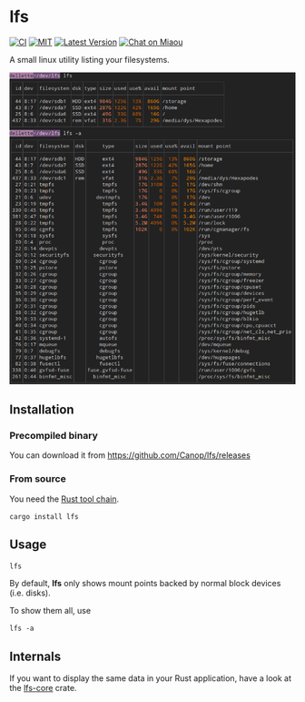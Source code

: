 # lfs

[![CI][s3]][l3] [![MIT][s2]][l2] [![Latest Version][s1]][l1] [![Chat on Miaou][s4]][l4]

[s1]: https://img.shields.io/crates/v/lfs.svg
[l1]: https://crates.io/crates/lfs

[s2]: https://img.shields.io/badge/license-MIT-blue.svg
[l2]: LICENSE

[s3]: https://travis-ci.org/Canop/lfs.svg?branch=master
[l3]: https://travis-ci.org/Canop/lfs

[s4]: https://miaou.dystroy.org/static/shields/room.svg
[l4]: https://miaou.dystroy.org/3768?Rust


A small linux utility listing your filesystems.

![screenshot](doc/screenshot.png)

## Installation

### Precompiled binary

You can download it from https://github.com/Canop/lfs/releases

### From source

You need the [Rust tool chain](https://rustup.rs/).

```
cargo install lfs
```

## Usage

```
lfs
```
By default, **lfs** only shows mount points backed by normal block devices (i.e. disks).

To show them all, use

```
lfs -a
```

## Internals

If you want to display the same data in your Rust application, have a look at the [lfs-core](https://docs.rs/lfs-core/) crate.
